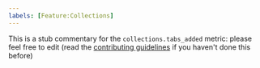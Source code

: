 ```yaml
---
labels: [Feature:Collections]
---
```


This is a stub commentary for the `collections.tabs_added` metric: please feel free to edit (read the
[contributing guidelines](https://github.com/mozilla/glean-annotations/blob/main/CONTRIBUTING.md)
if you haven't done this before)
